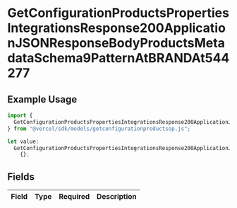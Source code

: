 # GetConfigurationProductsPropertiesIntegrationsResponse200ApplicationJSONResponseBodyProductsMetadataSchema9PatternAtBRANDAt544277

## Example Usage

```typescript
import {
  GetConfigurationProductsPropertiesIntegrationsResponse200ApplicationJSONResponseBodyProductsMetadataSchema9PatternAtBRANDAt544277,
} from "@vercel/sdk/models/getconfigurationproductsop.js";

let value:
  GetConfigurationProductsPropertiesIntegrationsResponse200ApplicationJSONResponseBodyProductsMetadataSchema9PatternAtBRANDAt544277 =
    {};
```

## Fields

| Field       | Type        | Required    | Description |
| ----------- | ----------- | ----------- | ----------- |